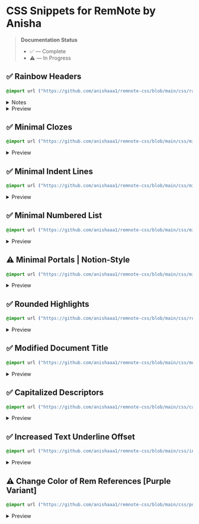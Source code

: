 # CSS Snippets for RemNote by Anisha
> **Documentation Status**
> * ✅ — Complete
> * ⚠️ — In Progress

<!-- Rainbow Headers -->
## ✅ Rainbow Headers
```css
@import url ("https://github.com/anishaaa1/remnote-css/blob/main/css/rainbow-headers.css")
```

<details>
<summary>Notes</summary>

* Create these tags:
  * `H4` for Header 4
  * `H5` for Header 5
  * `H6` for Header 6

> ❗️Important as they are not native headers unlike Header 1, Header 2, and Header 3.

</details>

<details>
<summary>Preview</summary>
<br>
<img src="images/rainbow-headers.png">
</details>

<!-- Minimal Clozes -->
## ✅ Minimal Clozes
```css
@import url ("https://github.com/anishaaa1/remnote-css/blob/main/css/minimal-clozes.css")
```

<details>
<summary>Preview</summary>
<br>
<img src="images/minimal-clozes.gif">
</details>

<!-- Minimal Indent Lines -->
## ✅ Minimal Indent Lines
```css
@import url ("https://github.com/anishaaa1/remnote-css/blob/main/css/minimal-indent-lines.css")
```

<details>
<summary>Preview</summary>
<br>
<img src="images/minimal-indent-lines.png">
</details>

<!-- Minimal Numbered List -->
## ✅ Minimal Numbered List
```css
@import url ("https://github.com/anishaaa1/remnote-css/blob/main/css/minimal-numbered-list.css")
```

<details>
<summary>Preview</summary>
<br>
<img src="images/minimal-numbered-list.png">
</details>

<!-- Minimal Portals | Notion-Style -->
## ⚠️ Minimal Portals | Notion-Style
```css
@import url ("https://github.com/anishaaa1/remnote-css/blob/main/css/minimal-portals.css")
```

<details>
<summary>Preview</summary>
<br>
<img src="images/minimal-portals.gif">
</details>

<!-- Rounded Highlights -->
## ✅ Rounded Highlights
```css
@import url ("https://github.com/anishaaa1/remnote-css/blob/main/css/rounded-highlights.css")
```

<details>
<summary>Preview</summary>
<br>
<img src="images/rounded-highlights.png">
</details>

<!-- Modified Document Title -->
## ✅ Modified Document Title
```css
@import url ("https://github.com/anishaaa1/remnote-css/blob/main/css/modified-document-title.css")
```
<details>
<summary>Preview</summary>
<br>
<img src="images/modified-document-title.png">
</details>

<!-- Capitalized Descriptors -->
## ✅ Capitalized Descriptors
```css
@import url ("https://github.com/anishaaa1/remnote-css/blob/main/css/capitalized-descriptors.css")
```

<details>
<summary>Preview</summary>
<br>
<img src="images/capitalized-descriptors.png">
</details>

<!-- Increased Text Underline Offset -->
## ✅ Increased Text Underline Offset
```css
@import url ("https://github.com/anishaaa1/remnote-css/blob/main/css/increased-text-underline-offset.css")
```

<details>
<summary>Preview</summary>
<br>
<img src="images/increased-text-underline-offset.png">
</details>

<!-- Change Color of Rem References [Purple Variant] -->
## ⚠️ Change Color of Rem References [Purple Variant]
```css
@import url ("https://github.com/anishaaa1/remnote-css/blob/main/css/purple-rem-references.css")
```

<details>
<summary>Preview</summary>
<br>
<img src="images/rem-references-purple.png">
</details>
